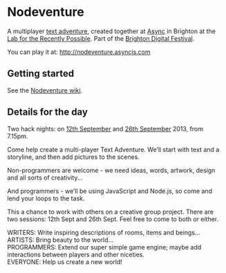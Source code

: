 Nodeventure
===========

A multiplayer [text adventure][text-adventure], created together at [Async][async] in Brighton at the [Lab for the Recently Possible][l4rp]. Part of the [Brighton Digital Festival][bdf].

You can play it at: http://nodeventure.asyncjs.com


Getting started
---------------

See the [Nodeventure wiki][wiki].


Details for the day
-------------------

Two hack nights: on [12th September][event-1] and [26th September][event-2] 2013, from 7.15pm.

Come help create a multi-player Text Adventure. We’ll start with text and a storyline, and then add pictures to the scenes.

Non-programmers are welcome - we need ideas, words, artwork, design and all sorts of creativity…

And programmers - we’ll be using JavaScript and Node.js, so come and lend your loops to the task.

This a chance to work with others on a creative group project. There are two sessions: 12th Sept and 26th Sept. Feel free to come to both or either.

WRITERS: Write inspiring descriptions of rooms, items and beings…  
ARTISTS: Bring beauty to the world…  
PROGRAMMERS: Extend our super simple game engine; maybe add interactions between players and other niceties.  
EVERYONE: Help us create a new world!


[text-adventure]: https://en.wikipedia.org/wiki/Interactive_fiction
[async]: http://asyncjs.com
[event-1]: http://asyncjs.com/nodeventure/
[event-2]: http://asyncjs.com/nodeventure2/
[l4rp]: http://L4RP.com
[bdf]: http://brightondigitalfestival.co.uk
[wiki]: https://github.com/asyncjs/nodeventure/wiki
